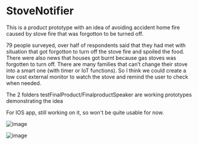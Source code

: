 # StoveNotifier
This is a product prototype with an idea of avoiding accident home fire caused by stove fire that was forgotton to be turned off.

79 people surveyed, over half of respondents said that they had met with situation that got forgotton to turn off the stove fire and spoiled the food. There were also news that houses got burnt because gas stoves was forgotten to turn off. There are many families that can’t change their stove into a smart one (with timer or IoT functions). So I think we could create a low cost external monitor to watch the stove and remind the user to check when needed.

The 2 folders testFinalProduct/FinalproductSpeaker are working prototypes demonstrating the idea

For IOS app, still working on it, so won't be quite usable for now.

![image](https://github.com/MotorBottle/StoveNotifierWIP/assets/71703952/7048cf7e-3a7e-4f38-b9f1-67b9a9fde353)

![image](https://github.com/MotorBottle/StoveNotifier/assets/71703952/57f65880-e05c-4831-b590-dc453d67801f)
